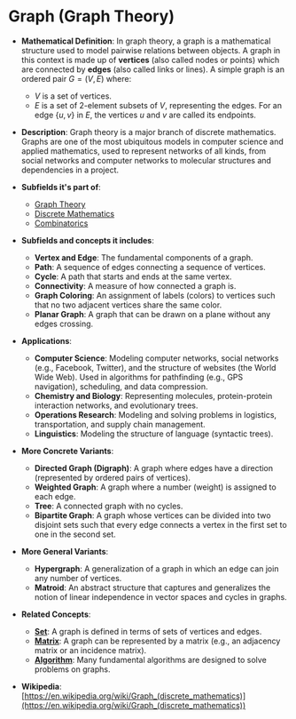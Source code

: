 # Graph (Graph Theory)

- **Mathematical Definition**: In graph theory, a graph is a mathematical structure used to model pairwise relations between objects. A graph in this context is made up of **vertices** (also called nodes or points) which are connected by **edges** (also called links or lines). A simple graph is an ordered pair $G = (V, E)$ where:
    - $V$ is a set of vertices.
    - $E$ is a set of 2-element subsets of $V$, representing the edges.
  For an edge $\{u, v\}$ in $E$, the vertices $u$ and $v$ are called its endpoints.

- **Description**: Graph theory is a major branch of discrete mathematics. Graphs are one of the most ubiquitous models in computer science and applied mathematics, used to represent networks of all kinds, from social networks and computer networks to molecular structures and dependencies in a project.

- **Subfields it's part of**:
    - [Graph Theory](https://en.wikipedia.org/wiki/Graph_theory)
    - [Discrete Mathematics](https://en.wikipedia.org/wiki/Discrete_mathematics)
    - [Combinatorics](https://en.wikipedia.org/wiki/Combinatorics)

- **Subfields and concepts it includes**:
    - **Vertex and Edge**: The fundamental components of a graph.
    - **Path**: A sequence of edges connecting a sequence of vertices.
    - **Cycle**: A path that starts and ends at the same vertex.
    - **Connectivity**: A measure of how connected a graph is.
    - **Graph Coloring**: An assignment of labels (colors) to vertices such that no two adjacent vertices share the same color.
    - **Planar Graph**: A graph that can be drawn on a plane without any edges crossing.

- **Applications**:
    - **Computer Science**: Modeling computer networks, social networks (e.g., Facebook, Twitter), and the structure of websites (the World Wide Web). Used in algorithms for pathfinding (e.g., GPS navigation), scheduling, and data compression.
    - **Chemistry and Biology**: Representing molecules, protein-protein interaction networks, and evolutionary trees.
    - **Operations Research**: Modeling and solving problems in logistics, transportation, and supply chain management.
    - **Linguistics**: Modeling the structure of language (syntactic trees).

- **More Concrete Variants**:
    - **Directed Graph (Digraph)**: A graph where edges have a direction (represented by ordered pairs of vertices).
    - **Weighted Graph**: A graph where a number (weight) is assigned to each edge.
    - **Tree**: A connected graph with no cycles.
    - **Bipartite Graph**: A graph whose vertices can be divided into two disjoint sets such that every edge connects a vertex in the first set to one in the second set.

- **More General Variants**:
    - **Hypergraph**: A generalization of a graph in which an edge can join any number of vertices.
    - **Matroid**: An abstract structure that captures and generalizes the notion of linear independence in vector spaces and cycles in graphs.

- **Related Concepts**:
    - **[Set](../../foundations_of_mathematics/set_theory/set.md)**: A graph is defined in terms of sets of vertices and edges.
    - **[Matrix](../linear_algebra/matrix.md)**: A graph can be represented by a matrix (e.g., an adjacency matrix or an incidence matrix).
    - **[Algorithm](../../../computer_science/algorithms_and_data_structures/algorithm.md)**: Many fundamental algorithms are designed to solve problems on graphs.

- **Wikipedia**: [https://en.wikipedia.org/wiki/Graph_(discrete_mathematics)](https://en.wikipedia.org/wiki/Graph_(discrete_mathematics))
